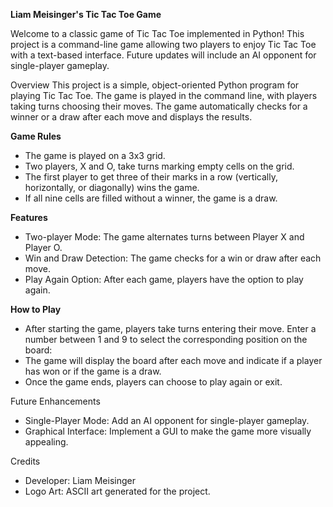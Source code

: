**Liam Meisinger's Tic Tac Toe Game**

Welcome to a classic game of Tic Tac Toe implemented in Python! This project is a command-line game allowing two 
players to enjoy Tic Tac Toe with a text-based interface. Future updates will include an AI opponent for 
single-player gameplay.

Overview
This project is a simple, object-oriented Python program for playing Tic Tac Toe. The game is played in the command 
line, with players taking turns choosing their moves. The game automatically checks for a winner or a draw after 
each move and displays the results.

**Game Rules**
- The game is played on a 3x3 grid.
- Two players, X and O, take turns marking empty cells on the grid.
- The first player to get three of their marks in a row (vertically, horizontally, or diagonally) wins the game.
- If all nine cells are filled without a winner, the game is a draw.

**Features**

- Two-player Mode: The game alternates turns between Player X and Player O.
- Win and Draw Detection: The game checks for a win or draw after each move.
- Play Again Option: After each game, players have the option to play again.

**How to Play**
- After starting the game, players take turns entering their move. Enter a number between 1 and 9 to select the corresponding position on the board:
- The game will display the board after each move and indicate if a player has won or if the game is a draw.
- Once the game ends, players can choose to play again or exit.

Future Enhancements
- Single-Player Mode: Add an AI opponent for single-player gameplay.
- Graphical Interface: Implement a GUI to make the game more visually appealing.

Credits

- Developer: Liam Meisinger
- Logo Art: ASCII art generated for the project.
